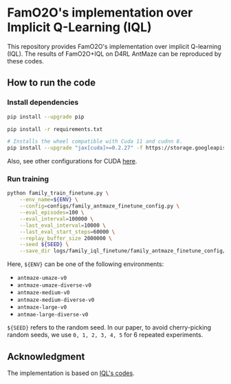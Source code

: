 # FamO2O's implementation over Implicit Q-Learning (IQL)

This repository provides FamO2O's implementation over implicit Q-learning (IQL).  The results of FamO2O+IQL on D4RL AntMaze can be reproduced by these codes.

## How to run the code

### Install dependencies

```bash
pip install --upgrade pip

pip install -r requirements.txt

# Installs the wheel compatible with Cuda 11 and cudnn 8.
pip install --upgrade "jax[cuda]>=0.2.27" -f https://storage.googleapis.com/jax-releases/jax_releases.html
```

Also, see other configurations for CUDA [here](https://github.com/google/jax#pip-installation-gpu-cuda).

### Run training

```bash
python family_train_finetune.py \
    --env_name=${ENV} \
    --config=configs/family_antmaze_finetune_config.py \
    --eval_episodes=100 \
    --eval_interval=100000 \
    --last_eval_interval=10000 \
    --last_eval_start_steps=60000 \
    --replay_buffer_size 2000000 \
    --seed ${SEED} \
    --save_dir logs/family_iql_finetune/family_antmaze_finetune_config/${ENV}/seed_${SEED}
```

Here, `${ENV}` can be one of the following environments:

- `antmaze-umaze-v0`
- `antmaze-umaze-diverse-v0`
- `antmaze-medium-v0`
- `antmaze-medium-diverse-v0`
- `antmaze-large-v0`
- `antmae-large-diverse-v0`

`${SEED}` refers to the random seed. In our paper, to avoid cherry-picking random seeds, we use `0, 1, 2, 3, 4, 5` for 6 repeated experiments.

## Acknowledgment

The implementation is based on [IQL's codes](https://github.com/ikostrikov/implicit_q_learning).
